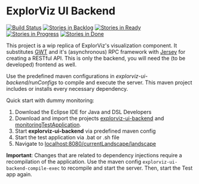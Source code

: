 # ExplorViz UI Backend
<a href="https://travis-ci.org/ExplorViz/explorviz-ui-backend"><img src="https://travis-ci.org/ExplorViz/explorviz-ui-backend.svg?branch=master" alt="Build Status"></a>
[![Stories in Backlog](https://badge.waffle.io/ExplorViz/explorviz-ui-backend.png?label=backlog&title=Backlog)](http://waffle.io/ExplorViz/explorviz-ui-backend)
[![Stories in Ready](https://badge.waffle.io/ExplorViz/explorviz-ui-backend.png?label=ready&title=Ready)](http://waffle.io/ExplorViz/explorviz-ui-backend)
[![Stories in Progress](https://badge.waffle.io/ExplorViz/explorviz-ui-backend.png?in%20progress=ready&title=In%20Progress)](http://waffle.io/ExplorViz/explorviz-ui-backend)
[![Stories in Done](https://badge.waffle.io/ExplorViz/explorviz-ui-backend.png?label=done&title=Done)](http://waffle.io/ExplorViz/explorviz-ui-backend)


This project is a wip replica of ExplorViz's visualization component. It substitutes [GWT](http://www.gwtproject.org/) and it's (asynchronous) RPC framework with [Jersey](https://jersey.java.net/) for creating a RESTful API. This is only the backend, you will need the (to be developed) frontend as well.

Use the predefined maven configurations in *explorviz-ui-backend/runConfigs* to compile and execute the server. This maven project includes or installs every necessary dependency.

Quick start with dummy monitoring:

1. Download the Eclipse IDE for Java and DSL Developers
2. Download and import the projects [explorviz-ui-backend](https://github.com/ExplorViz/common) and [monitoringTestApplication](https://github.com/ExplorViz/monitoringTestApplication).
3. Start **explorviz-ui-backend** via predefined maven config
4. Start the test application via .bat or .sh file
5. Navigate to [localhost:8080/currentLandscape/landscape](http://localhost:8080/currentLandscape/landscape)

**Important**: Changes that are related to dependency injections require a recompilation of the application. Use the maven config `explorviz-ui-backend-compile-exec` to recompile and start the server. Then, start the Test app again.


